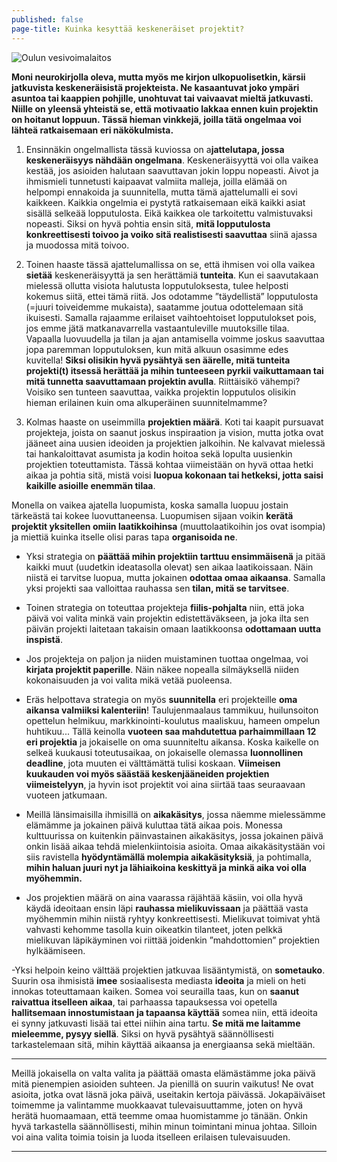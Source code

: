 ```yaml
---
published: false
page-title: Kuinka kesyttää keskeneräiset projektit?
---
```

![Oulun vesivoimalaitos]({{site.baseurl}}/uploaded-images/oulun-vesivoimalaitos.jpeg)

**Moni neurokirjolla oleva, mutta myös me kirjon ulkopuolisetkin, kärsii jatkuvista keskeneräisistä projekteista. Ne kasaantuvat joko ympäri asuntoa tai kaappien pohjille, unohtuvat tai vaivaavat mieltä jatkuvasti. Niille on yleensä yhteistä se, että motivaatio lakkaa ennen kuin projektin on hoitanut loppuun. Tässä hieman vinkkejä, joilla tätä ongelmaa voi lähteä ratkaisemaan eri näkökulmista.**

1. Ensinnäkin ongelmallista tässä kuviossa on a**jattelutapa, jossa keskeneräisyys nähdään ongelmana**. Keskeneräisyyttä voi olla vaikea kestää, jos asioiden halutaan saavuttavan jokin loppu nopeasti. Aivot ja ihmismieli tunnetusti kaipaavat valmiita malleja, joilla elämää on helpompi ennakoida ja suunnitella, mutta tämä ajattelumalli ei sovi kaikkeen. Kaikkia ongelmia ei pystytä ratkaisemaan eikä kaikki asiat sisällä selkeää lopputulosta. Eikä kaikkea ole tarkoitettu valmistuvaksi nopeasti. Siksi on hyvä pohtia ensin sitä, **mitä lopputulosta konkreettisesti toivoo ja voiko sitä realistisesti saavuttaa** siinä ajassa ja muodossa mitä toivoo.

2. Toinen haaste tässä ajattelumallissa on se, että ihmisen voi olla vaikea **sietää** keskeneräisyyttä ja sen herättämiä **tunteita**. Kun ei saavutakaan mielessä ollutta visiota halutusta lopputuloksesta, tulee helposti kokemus siitä, ettei tämä riitä. Jos odotamme ”täydellistä” lopputulosta (=juuri toiveidemme mukaista), saatamme joutua odottelemaan sitä ikuisesti. Samalla rajaamme erilaiset vaihtoehtoiset lopputulokset pois, jos emme jätä matkanavarrella vastaantuleville muutoksille tilaa. Vapaalla luovuudella ja tilan ja ajan antamisella voimme joskus saavuttaa jopa paremman lopputuloksen, kun mitä alkuun osasimme edes kuvitella! **Siksi olisikin hyvä pysähtyä sen äärelle, mitä tunteita projekti(t) itsessä herättää ja mihin tunteeseen pyrkii vaikuttamaan tai mitä tunnetta saavuttamaan projektin avulla**. Riittäisikö vähempi? Voisiko sen tunteen saavuttaa, vaikka projektin lopputulos olisikin hieman erilainen kuin oma alkuperäinen suunnitelmamme?

3. Kolmas haaste on useimmilla **projektien määrä**. Koti tai kaapit pursuavat projekteja, joista on saanut joskus inspiraation ja vision, mutta jotka ovat jääneet aina uusien ideoiden ja projektien jalkoihin. Ne kalvavat mielessä tai hankaloittavat asumista ja kodin hoitoa sekä lopulta uusienkin projektien toteuttamista. Tässä kohtaa viimeistään on hyvä ottaa hetki aikaa ja pohtia sitä, mistä voisi **luopua kokonaan tai hetkeksi, jotta saisi kaikille asioille enemmän tilaa**.

Monella on vaikea ajatella luopumista, koska samalla luopuu jostain tärkeästä tai kokee luovuttaneensa. Luopumisen sijaan voikin **kerätä projektit yksitellen omiin laatikkoihinsa** (muuttolaatikoihin jos ovat isompia) ja miettiä kuinka itselle olisi paras tapa **organisoida ne**.

- Yksi strategia on **päättää mihin projektiin tarttuu ensimmäisenä** ja pitää kaikki muut (uudetkin ideatasolla olevat) sen aikaa laatikoissaan. Näin niistä ei tarvitse luopua, mutta jokainen **odottaa omaa aikaansa**. Samalla yksi projekti saa valloittaa rauhassa sen **tilan, mitä se tarvitsee**.

- Toinen strategia on toteuttaa projekteja **fiilis-pohjalta** niin, että joka päivä voi valita minkä vain projektin edistettäväkseen, ja joka ilta sen päivän projekti laitetaan takaisin omaan laatikkoonsa **odottamaan uutta inspistä**.

- Jos projekteja on paljon ja niiden muistaminen tuottaa ongelmaa, voi **kirjata projektit paperille**. Näin näkee nopealla silmäyksellä niiden kokonaisuuden ja voi valita mikä vetää puoleensa.

- Eräs helpottava strategia on myös **suunnitella** eri projekteille **oma aikansa valmiiksi kalenteriin**! Taulujenmaalaus tammikuu, huilunsoiton opettelun helmikuu, markkinointi-koulutus maaliskuu, hameen ompelun huhtikuu... Tällä keinolla **vuoteen saa mahdutettua parhaimmillaan 12 eri projektia** ja jokaiselle on oma suunniteltu aikansa. Koska kaikelle on selkeä kuukausi toteutusaikaa, on jokaiselle olemassa **luonnollinen deadline**, jota muuten ei välttämättä tulisi koskaan. **Viimeisen kuukauden voi myös säästää keskenjääneiden projektien viimeistelyyn**, ja hyvin isot projektit voi aina siirtää taas seuraavaan vuoteen jatkumaan.

- Meillä länsimaisilla ihmisillä on **aikakäsitys**, jossa näemme mielessämme elämämme ja jokainen päivä kuluttaa tätä aikaa pois. Monessa kulttuurissa on kuitenkin päinvastainen aikakäsitys, jossa jokainen päivä onkin lisää aikaa tehdä mielenkiintoisia asioita. Omaa aikakäsitystään voi siis ravistella **hyödyntämällä molempia aikakäsityksiä**, ja pohtimalla, **mihin haluan juuri nyt ja lähiaikoina keskittyä ja minkä aika voi olla myöhemmin.**

- Jos projektien määrä on aina vaarassa räjähtää käsiin, voi olla hyvä käydä ideoitaan ensin läpi **rauhassa mielikuvissaan** ja päättää vasta myöhemmin mihin niistä ryhtyy konkreettisesti. Mielikuvat toimivat yhtä vahvasti kehomme tasolla kuin oikeatkin tilanteet, joten pelkkä mielikuvan läpikäyminen voi riittää joidenkin ”mahdottomien” projektien hylkäämiseen.

-Yksi helpoin keino välttää projektien jatkuvaa lisääntymistä, on **sometauko**. Suurin osa ihmisistä **imee** sosiaalisesta mediasta **ideoita** ja mieli on heti innokas toteuttamaan kaiken. Somea voi seurailla taas, kun on **saanut raivattua itselleen aikaa**, tai parhaassa tapauksessa voi opetella **hallitsemaan innostumistaan ja tapaansa käyttää** somea niin, että ideoita ei synny jatkuvasti lisää tai ettei niihin aina tartu. **Se mitä me laitamme mieleemme, pysyy siellä**. Siksi on hyvä pysähtyä säännöllisesti tarkastelemaan sitä, mihin käyttää aikaansa ja energiaansa sekä mieltään.

___

Meillä jokaisella on valta valita ja päättää omasta elämästämme joka päivä mitä pienempien asioiden suhteen. Ja pienillä on suurin vaikutus! Ne ovat asioita, jotka ovat läsnä joka päivä, useitakin kertoja päivässä. Jokapäiväiset toimemme ja valintamme muokkaavat tulevaisuuttamme, joten on hyvä herätä huomaamaan, että teemme omaa huomistamme jo tänään. Onkin hyvä tarkastella säännöllisesti, mihin minun toimintani minua johtaa. Silloin voi aina valita toimia toisin ja luoda itselleen erilaisen tulevaisuuden.

___